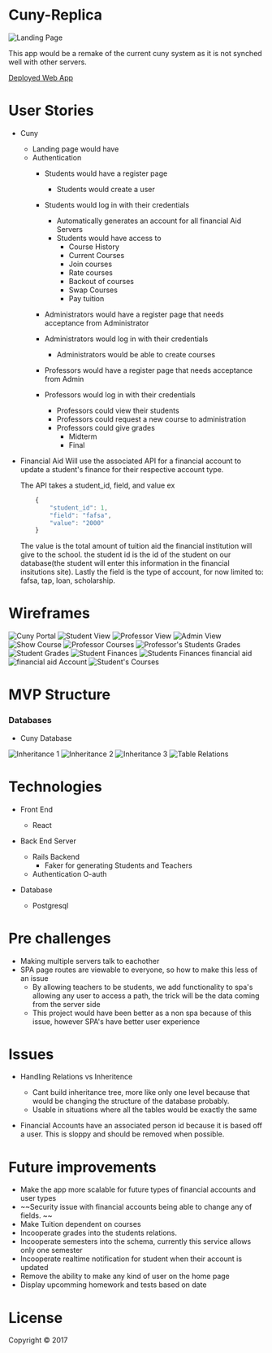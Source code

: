 # Cuny-Replica

![Landing Page](./photos/2017-09-19_22h04_32.png)

This app would be a remake of the current cuny system as it is not synched well with other servers.

[Deployed Web App](https://cuny-replica.herokuapp.com/)



# User Stories
* Cuny
    * Landing page would have 
    * Authentication
        * Students would have a register page
            * Students would create a user
        * Students would log in with their credentials
            * Automatically generates an account for all financial Aid Servers
            * Students would have access to 
                * Course History
                * Current Courses
                * Join courses
                * Rate courses
                * Backout of courses
                * Swap Courses
                * Pay tuition
                

        * Administrators would have a register page that needs acceptance from Administrator
        * Administrators would log in with their credentials
            * Administrators would be able to create courses
        * Professors would have a register page that needs acceptance from Admin
        * Professors would log in with their credentials
            * Professors could view their students
            * Professors could request a new course to administration
            * Professors could give grades
                * Midterm
                * Final



* Financial Aid
    Will use the associated API for a financial account to update a student's finance for their respective account type. 

    The API takes a student_id, field, and value ex
    ```javascript
        {
            "student_id": 1,
            "field": "fafsa",
            "value": "2000"
        }
    ```
    The value is the total amount of tuition aid the financial institution will give to the school. the student id is the id of the student on our database(the student will enter this information in the financial insitutions site). Lastly the field is the type of account, for now limited to: fafsa, tap, loan, scholarship.







# Wireframes
![Cuny Portal](./photos/20170911_165019.jpg)
![Student View](./photos/20170911_165026.jpg)
![Professor View](./photos/20170911_165031.jpg)
![Admin View](./photos/20170911_165039.jpg)
![Show Course](./photos/20170911_165042.jpg)
![Professor Courses](./photos/20170911_165055.jpg)
![Professor's Students Grades](./photos/20170911_165100.jpg)
![Student Grades](./photos/20170911_165113.jpg)
![Student Finances](./photos/20170911_165124.jpg)
![Students Finances financial aid](./photos/20170911_165138.jpg)
![financial aid Account](./photos/20170911_165152.jpg)
![Student's Courses](./photos/20170911_165201.jpg)









# MVP Structure

### Databases
* Cuny Database

![Inheritance 1](./photos/2017-09-19_20h47_25.png)
![Inheritance 2](./photos/2017-09-19_20h47_37.png)
![Inheritance 3](./photos/2017-09-19_20h46_22.png)
![Table Relations](./photos/2017-09-19_20h46_45.png)












# Technologies
* Front End
    * React
* Back End Server
    * Rails Backend
        * Faker for generating Students and Teachers
    * Authentication O-auth

* Database 
    * Postgresql








# Pre challenges
* Making multiple servers talk to eachother
* SPA page routes are viewable to everyone, so how to make this less of an issue
    * By allowing teachers to be students, we add functionality to spa's allowing any user to access a path, the trick will be the data coming from the server side
    * This project would have been better as a non spa because of this issue, however SPA's have better user experience





# Issues
* Handling Relations vs Inheritence 
    * Cant build inheritance tree, more like only one level because that would be changing the structure of the database probably.
    * Usable in situations where all the tables would be exactly the same

* Financial Accounts have an associated person id because it is based off a user. This is sloppy and should be removed when possible. 







# Future improvements
* Make the app more scalable for future types of financial accounts and user types
* ~~Security issue with financial accounts being able to change any of fields. ~~
* Make Tuition dependent on courses
* Incooperate grades into the students relations.
* Incooperate semesters into the schema, currently this service allows only one semester
* Incooperate realtime notification for student when their account is updated
* Remove the ability to make any kind of user on the home page
* Display upcomming homework and tests based on date

# License
Copyright © 2017